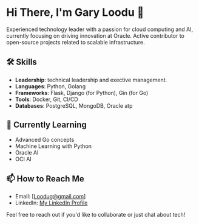 # Hi There, I'm Gary Loodu 👋

Experienced technology leader with a passion for cloud computing and AI, currently focusing on driving innovation at Oracle. Active contributor to open-source projects related to scalable infrastructure.


## 🛠️ Skills
- **Leadership**: technical leadership and exective management. 
- **Languages**: Python, Golang
- **Frameworks**: Flask, Django (for Python), Gin (for Go)
- **Tools**: Docker, Git, CI/CD
- **Databases**: PostgreSQL, MongoDB, Oracle atp

## 🌱 Currently Learning
- Advanced Go concepts
- Machine Learning with Python
- Oracle AI
- OCI AI 

## 📫 How to Reach Me
- Email: [Loodug@gmail.com]
- LinkedIn: [My LinkedIn Profile](https://www.linkedin.com/in/garyloodu/)

Feel free to reach out if you'd like to collaborate or just chat about tech!
